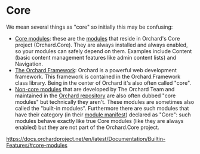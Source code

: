 # Core

We mean several things as "core" so initially this may be confusing:

- [Core modules](https://docs.orchardproject.net/en/latest/Documentation/Builtin-Features/#core-modules): these are the [modules](Module) that reside in Orchard's Core project (Orchard.Core). They are always installed and always enabled, so your modules can safely depend on them. Examples include Content (basic content management features like admin content lists) and Navigation.
- [The Orchard Framework](https://docs.orchardproject.net/en/latest/Documentation/Source-code-organization/#orchardframework-project): Orchard is a powerful web development framework. This framework is contained in the Orchard.Framework class library. Being in the center of Orchard it's also often called "core".
- [Non-core modules](https://docs.orchardproject.net/en/latest/Documentation/Builtin-Features/#non-core-modules) that are developed by The Orchard Team and maintained in the [Orchard repository](https://github.com/OrchardCMS/Orchard) are also often dubbed "core modules" but technically they aren't. These modules are sometimes also called the "built-in modules". Furthermore there are such modules that have their category (in their [module manifest](http://docs.orchardproject.net/Documentation/manifest-files)) declared as "Core": such modules behave exactly like true Core modules (like they are always enabled) but they are not part of the Orchard.Core project.

https://docs.orchardproject.net/en/latest/Documentation/Builtin-Features/#core-modules